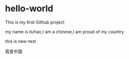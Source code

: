 # hello-world
This is my first Github project

my name is liuhao,I am a chinese,I am proud of my country

this is new-test

我爱中国
